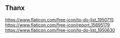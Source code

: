 
## Thanx
https://www.flaticon.com/free-icon/to-do-list_1950715
https://www.flaticon.com/free-icon/report_15695179
https://www.flaticon.com/free-icon/to-do-list_1950630
